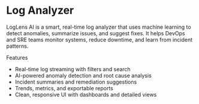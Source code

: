 # Log Analyzer
LogLens AI is a smart, real-time log analyzer that uses machine learning to detect anomalies, summarize issues, and suggest fixes. It helps DevOps and SRE teams monitor systems, reduce downtime, and learn from incident patterns.

Features
- Real-time log streaming with filters and search
- AI-powered anomaly detection and root cause analysis
- Incident summaries and remediation suggestions
- Trends, metrics, and exportable reports
- Clean, responsive UI with dashboards and detailed views

